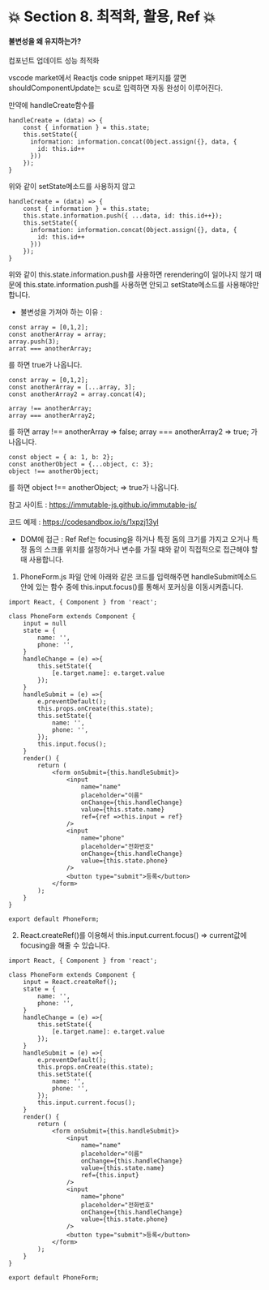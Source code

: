 # :collision: Section 8. 최적화, 활용, Ref :collision:

#### 불변성을 왜 유지하는가? 

컴포넌트 업데이트 성능 최적화

vscode market에서 Reactjs code snippet 패키지를 깔면
shouldComponentUpdate는 scu로 입력하면 자동 완성이 이루어진다.

만약에 handleCreate함수를 
```
handleCreate = (data) => {
    const { information } = this.state;
    this.setState({
      information: information.concat(Object.assign({}, data, {
        id: this.id++
      }))
    });
}
```
위와 같이 setState메소드를 사용하지 않고 
```
handleCreate = (data) => {
    const { information } = this.state;
    this.state.information.push({ ...data, id: this.id++});
    this.setState({
      information: information.concat(Object.assign({}, data, {
        id: this.id++
      }))
    });
}
```
위와 같이 this.state.information.push를 사용하면 rerendering이 일어나지 않기 때문에 
this.state.information.push를 사용하면 안되고 setState메소드를 사용해야만 합니다.

* 불변성을 가져야 하는 이유 :

```
const array = [0,1,2];
const anotherArray = array;
array.push(3);
arrat === anotherArray;
```
를 하면 true가 나옵니다.

```
const array = [0,1,2];
const anotherArray = [...array, 3];
const anotherArray2 = array.concat(4);

array !== anotherArray;
array === anotherArray2;
```
를 하면 
array !== anotherArray => false;
array === anotherArray2 => true;
가 나옵니다.

```
const object = { a: 1, b: 2};
const anotherObject = {...object, c: 3};
object !== anotherObject;
```
를 하면 object !== anotherObject; => true가 나옵니다.

참고 사이트 : https://immutable-js.github.io/immutable-js/

코드 예제 : https://codesandbox.io/s/1xpzj13yl


* DOM에 접근 : Ref
Ref는 focusing을 하거나 특정 돔의 크기를 가지고 오거나 특정 돔의 스크롤 위치를 설정하거나 변수를 가질 때와 같이 직접적으로 접근해야 할 때 사용합니다.


1. PhoneForm.js 파일 안에 아래와 같은 코드를 입력해주면 handleSubmit메소드 안에 있는 함수 중에 this.input.focus()를 통해서 포커싱을 이동시켜줍니다.
```
import React, { Component } from 'react';

class PhoneForm extends Component {
    input = null
    state = {
        name: '',
        phone: '',
    }
    handleChange = (e) =>{
        this.setState({
            [e.target.name]: e.target.value
        });
    }
    handleSubmit = (e) =>{
        e.preventDefault();
        this.props.onCreate(this.state);
        this.setState({
            name: '',
            phone: '',
        });
        this.input.focus();
    }
    render() {
        return (
            <form onSubmit={this.handleSubmit}>
                <input 
                    name="name"
                    placeholder="이름" 
                    onChange={this.handleChange} 
                    value={this.state.name}
                    ref={ref =>this.input = ref}
                />
                <input
                    name="phone"
                    placeholder="전화번호" 
                    onChange={this.handleChange}
                    value={this.state.phone}
                />
                <button type="submit">등록</button>
            </form>
        );
    }
}

export default PhoneForm;
```


2. React.createRef()를 이용해서 this.input.current.focus() => current값에 focusing을 해줄 수 있습니다.
```
import React, { Component } from 'react';

class PhoneForm extends Component {
    input = React.createRef();
    state = {
        name: '',
        phone: '',
    }
    handleChange = (e) =>{
        this.setState({
            [e.target.name]: e.target.value
        });
    }
    handleSubmit = (e) =>{
        e.preventDefault();
        this.props.onCreate(this.state);
        this.setState({
            name: '',
            phone: '',
        });
        this.input.current.focus();
    }
    render() {
        return (
            <form onSubmit={this.handleSubmit}>
                <input 
                    name="name"
                    placeholder="이름" 
                    onChange={this.handleChange} 
                    value={this.state.name}
                    ref={this.input}
                />
                <input
                    name="phone"
                    placeholder="전화번호" 
                    onChange={this.handleChange}
                    value={this.state.phone}
                />
                <button type="submit">등록</button>
            </form>
        );
    }
}

export default PhoneForm;
```